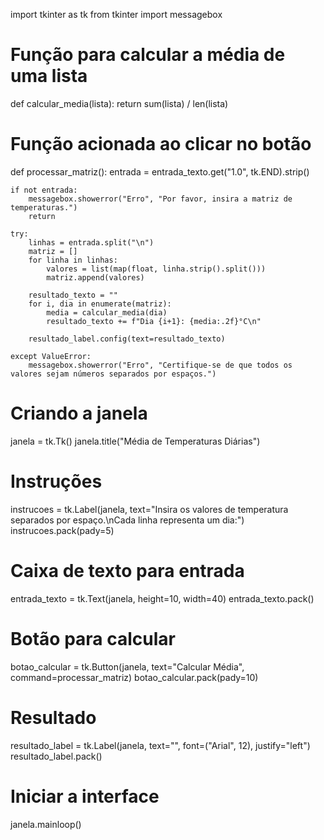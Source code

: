 import tkinter as tk
from tkinter import messagebox

# Função para calcular a média de uma lista
def calcular_media(lista):
    return sum(lista) / len(lista)

# Função acionada ao clicar no botão
def processar_matriz():
    entrada = entrada_texto.get("1.0", tk.END).strip()
    
    if not entrada:
        messagebox.showerror("Erro", "Por favor, insira a matriz de temperaturas.")
        return

    try:
        linhas = entrada.split("\n")
        matriz = []
        for linha in linhas:
            valores = list(map(float, linha.strip().split()))
            matriz.append(valores)

        resultado_texto = ""
        for i, dia in enumerate(matriz):
            media = calcular_media(dia)
            resultado_texto += f"Dia {i+1}: {media:.2f}°C\n"

        resultado_label.config(text=resultado_texto)

    except ValueError:
        messagebox.showerror("Erro", "Certifique-se de que todos os valores sejam números separados por espaços.")

# Criando a janela
janela = tk.Tk()
janela.title("Média de Temperaturas Diárias")

# Instruções
instrucoes = tk.Label(janela, text="Insira os valores de temperatura separados por espaço.\nCada linha representa um dia:")
instrucoes.pack(pady=5)

# Caixa de texto para entrada
entrada_texto = tk.Text(janela, height=10, width=40)
entrada_texto.pack()

# Botão para calcular
botao_calcular = tk.Button(janela, text="Calcular Média", command=processar_matriz)
botao_calcular.pack(pady=10)

# Resultado
resultado_label = tk.Label(janela, text="", font=("Arial", 12), justify="left")
resultado_label.pack()

# Iniciar a interface
janela.mainloop()
